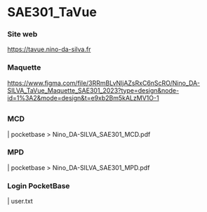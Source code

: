 # SAE301_TaVue

### Site web
https://tavue.nino-da-silva.fr

### Maquette
https://www.figma.com/file/3RRmBLvNljAZsRxC6nScRO/Nino_DA-SILVA_TaVue_Maquette_SAE301_2023?type=design&node-id=1%3A2&mode=design&t=e9xb2Bm5kALzMV1O-1

##

### MCD
| pocketbase > Nino_DA-SILVA_SAE301_MCD.pdf

### MPD
| pocketbase > Nino_DA-SILVA_SAE301_MPD.pdf

### Login PocketBase
| user.txt 
